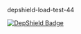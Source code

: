depshield-load-test-44

[![DepShield Badge](https://cpeters2.dev.depshield.sonatype.org/badges/depshield-load-cpeters2d/depshield-load-test-44/depshield.svg)](https://sonatype.github.io/depshield-github-pages)
